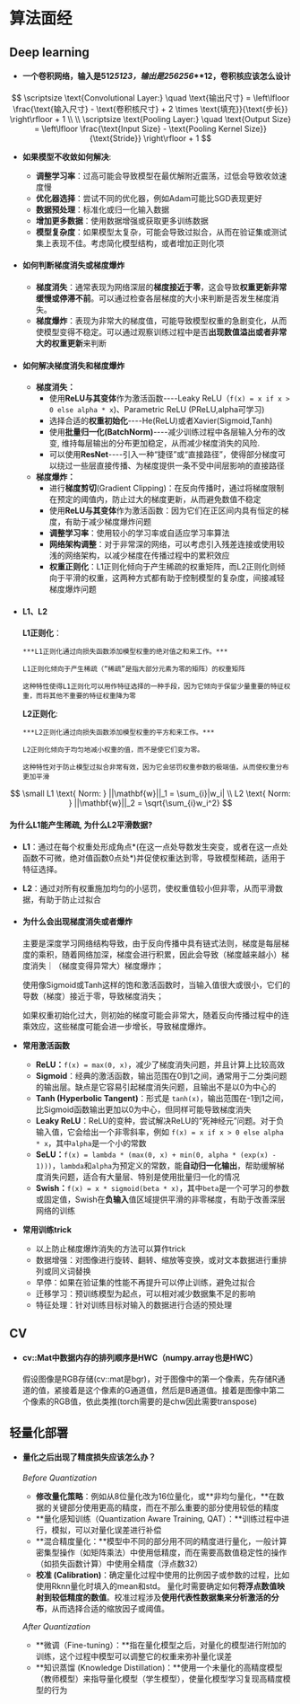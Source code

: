 # 算法面经

## Deep learning

- #### 一个卷积网络，输入是512*512***3，输出是256*256***12，卷积核应该怎么设计

$$
\scriptsize
\text{Convolutional Layer:}
\quad
\text{输出尺寸} = \left\lfloor \frac{\text{输入尺寸} - \text{卷积核尺寸} + 2 \times \text{填充}}{\text{步长}} \right\rfloor + 1
\\
\\
\scriptsize
\text{Pooling Layer:} \quad \text{Output Size} = \left\lfloor \frac{\text{Input Size} - \text{Pooling Kernel Size}}{\text{Stride}} \right\rfloor + 1
$$

- **如果模型不收敛如何解决**:
   - **调整学习率**：过高可能会导致模型在最优解附近震荡，过低会导致收敛速度慢
   - **优化器选择**：尝试不同的优化器，例如Adam可能比SGD表现更好
   - **数据预处理**：标准化或归一化输入数据
   - **增加更多数据**：使用数据增强或获取更多训练数据
   - **模型复杂度**：如果模型太复杂，可能会导致过拟合，从而在验证集或测试集上表现不佳。考虑简化模型结构，或者增加正则化项
- #### 如何判断梯度消失或梯度爆炸
   - **梯度消失**：通常表现为网络深层的**梯度接近于零**，这会导致**权重更新非常缓慢或停滞不前**。可以通过检查各层梯度的大小来判断是否发生梯度消失。
   - **梯度爆炸**：表现为非常大的梯度值，可能导致模型权重的急剧变化，从而使模型变得不稳定。可以通过观察训练过程中是否**出现数值溢出或者非常大的权重更新**来判断
- #### 如何解决梯度消失和梯度爆炸
   - **梯度消失：**
      - 使用**ReLU与其变体**作为激活函数----Leaky ReLU（`f(x) = x if x > 0 else alpha * x`)、Parametric ReLU (PReLU,alpha可学习)
      - 选择合适的**权重初始化**----He(ReLU)或者Xavier(Sigmoid,Tanh)
      - 使用**批量归一化(BatchNorm)**----减少训练过程中各层输入分布的改变, 维持每层输出的分布更加稳定，从而减少梯度消失的风险.
      - 可以使用**ResNet**----引入一种“捷径”或“直接路径”，使得部分梯度可以绕过一些层直接传播、为梯度提供一条不受中间层影响的直接路径
   - **梯度爆炸：**
      - 进行**梯度剪切**(Gradient Clipping)：在反向传播时，通过将梯度限制在预定的阈值内，防止过大的梯度更新，从而避免数值不稳定
      - 使用**ReLU与其变体**作为激活函数：因为它们在正区间内具有恒定的梯度，有助于减少梯度爆炸问题
      - **调整学习率**：使用较小的学习率或自适应学习率算法
      - **网络架构调整**：对于非常深的网络，可以考虑引入残差连接或使用较浅的网络架构，以减少梯度在传播过程中的累积效应
      - **权重正则化**：L1正则化倾向于产生稀疏的权重矩阵，而L2正则化则倾向于平滑的权重，这两种方式都有助于控制模型的复杂度，间接减轻梯度爆炸问题
- #### L1、L2

   **L1正则化**：

      ***L1正则化通过向损失函数添加模型权重的绝对值之和来工作。***

      L1正则化倾向于产生稀疏（“稀疏”是指大部分元素为零的矩阵）的权重矩阵

      这种特性使得L1正则化可以用作特征选择的一种手段，因为它倾向于保留少量重要的特征权重，而将其他不重要的特征权重降为零

   **L2正则化**:

      ***L2正则化通过向损失函数添加模型权重的平方和来工作。***

      L2正则化倾向于均匀地减小权重的值，而不是使它们变为零。

      这种特性对于防止模型过拟合非常有效，因为它会惩罚权重参数的极端值，从而使权重分布更加平滑

$$
\small
L1 \text{ Norm: } ||\mathbf{w}||_1 = \sum_{i}|w_i|
\\
L2 \text{ Norm: } ||\mathbf{w}||_2 = \sqrt{\sum_{i}w_i^2}
$$

   #### 为什么L1能产生稀疏,  为什么L2平滑数据?

   - **L1**：通过在每个权重处形成角点*(在这一点处导数发生突变，或者在这一点处函数不可微，绝对值函数0点处*)并促使权重达到零，导致模型稀疏，适用于特征选择。
   - **L2**：通过对所有权重施加均匀的小惩罚，使权重值较小但非零，从而平滑数据，有助于防止过拟合
- #### 为什么会出现梯度消失或者爆炸

   主要是深度学习网络结构导致，由于反向传播中具有链式法则，梯度是每层梯度的乘积，随着网络加深，梯度会进行积累，因此会导致（梯度越来越小）梯度消失｜（梯度变得异常大）梯度爆炸；

   使用像Sigmoid或Tanh这样的饱和激活函数时，当输入值很大或很小，它们的导数（梯度）接近于零，导致梯度消失；

   如果权重初始化过大，则初始的梯度可能会非常大，随着反向传播过程中的连乘效应，这些梯度可能会进一步增长，导致梯度爆炸。

- **常用激活函数**
   - **ReLU：**`f(x) = max(0, x)`，减少了梯度消失问题，并且计算上比较高效
   - **Sigmoid**：经典的激活函数，输出范围在0到1之间，通常用于二分类问题的输出层。缺点是它容易引起梯度消失问题，且输出不是以0为中心的
   - **Tanh (Hyperbolic Tangent)**：形式是 `tanh(x)`，输出范围在-1到1之间，比Sigmoid函数输出更加以0为中心，但同样可能导致梯度消失
   - **Leaky ReLU**：ReLU的变种，尝试解决ReLU的“死神经元”问题。对于负输入值，它会给出一个非零斜率，例如 `f(x) = x if x > 0 else alpha * x`，其中`alpha`是一个小的常数
   - **SeLU：**`f(x) = lambda * (max(0, x) + min(0, alpha * (exp(x) - 1)))`，`lambda`和`alpha`为预定义的常数，能**自动归一化输出**，帮助缓解梯度消失问题，适合有大量层、特别是使用批量归一化的情况
   - **Swish：**`f(x) = x * sigmoid(beta * x)`，其中`beta`是一个可学习的参数或固定值，Swish在**负输入**值区域提供平滑的非零梯度，有助于改善深层网络的训练
- **常用训练trick**
   - 以上防止梯度爆炸消失的方法可以算作trick
   - 数据增强：对图像进行旋转、翻转、缩放等变换，或对文本数据进行重排列或同义词替换
   - 早停：如果在验证集的性能不再提升可以停止训练，避免过拟合
   - 迁移学习：预训练模型为起点，可以相对减少数据集不足的影响
   - 特征处理：针对训练目标对输入的数据进行合适的预处理

## CV

- #### cv::Mat中数据内存的排列顺序是HWC（numpy.array也是HWC）

   假设图像是RGB存储(cv::mat是bgr)，对于图像中的第一个像素，先存储R通道的值，紧接着是这个像素的G通道值，然后是B通道值。接着是图像中第二个像素的RGB值，依此类推(torch需要的是chw因此需要transpose)

## 轻量化部署

- #### 量化之后出现了精度损失应该怎么办？

   *Before Quantization*

   - **修改量化策略**：例如从8位量化改为16位量化，或**非均匀量化，**在数据的关键部分使用更高的精度，而在不那么重要的部分使用较低的精度
   - **量化感知训练（Quantization Aware Training, QAT）：**训练过程中进行，模拟，可以对量化误差进行补偿
   - **混合精度量化：**模型中不同的部分用不同的精度进行量化，一般计算密集型操作（如矩阵乘法）中使用低精度，而在需要高数值稳定性的操作（如损失函数计算）中使用全精度（浮点数32）
   - **校准 (Calibration)**：确定量化过程中使用的比例因子或参数的过程，比如使用Rknn量化时填入的mean和std。  量化时需要确定如何**将浮点数值映射到较低精度的数值**。校准过程涉及**使用代表性数据集来分析激活的分布**，从而选择合适的缩放因子或阈值。

   *After Quantization*

   - **微调（Fine-tuning）：**指在量化模型之后，对量化的模型进行附加的训练，这个过程中模型可以调整它的权重来弥补量化误差
   - **知识蒸馏 (Knowledge Distillation)：**使用一个未量化的高精度模型（教师模型）来指导量化模型（学生模型），使量化模型学习复现高精度模型的行为

